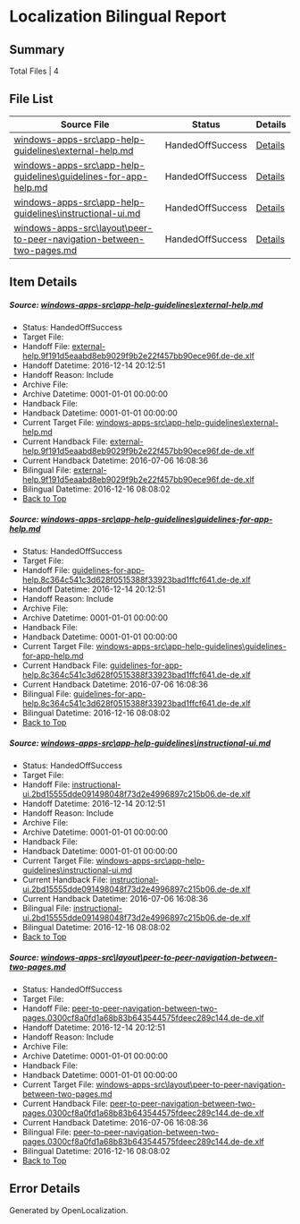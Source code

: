 # <a name='report-top'></a> Localization Bilingual Report

## Summary
 Total Files | 4

## File List
 Source File | Status | Details 
 ----------- | ------ | ------- 
 [windows-apps-src\app-help-guidelines\external-help.md](https://cpubwin.visualstudio.com/windows-uwp/_git/windows-uwp/commit/a3924fef520d7ba70873d6838f8e194e5fc96c62?path=windows-apps-src%2Fapp-help-guidelines%2Fexternal-help.md&_a=contents) | HandedOffSuccess | [Details](#9733608c7212ab1e26511c33034ad2b626cc588741)
 [windows-apps-src\app-help-guidelines\guidelines-for-app-help.md](https://cpubwin.visualstudio.com/windows-uwp/_git/windows-uwp/commit/a3924fef520d7ba70873d6838f8e194e5fc96c62?path=windows-apps-src%2Fapp-help-guidelines%2Fguidelines-for-app-help.md&_a=contents) | HandedOffSuccess | [Details](#c978e805fa7d746baf299058c8d98fc04ad7c81b42)
 [windows-apps-src\app-help-guidelines\instructional-ui.md](https://cpubwin.visualstudio.com/windows-uwp/_git/windows-uwp/commit/a3924fef520d7ba70873d6838f8e194e5fc96c62?path=windows-apps-src%2Fapp-help-guidelines%2Finstructional-ui.md&_a=contents) | HandedOffSuccess | [Details](#179f70a1c421d3d5a73813a9b9675353a8d5f8c249)
 [windows-apps-src\layout\peer-to-peer-navigation-between-two-pages.md](https://cpubwin.visualstudio.com/windows-uwp/_git/windows-uwp/commit/a3924fef520d7ba70873d6838f8e194e5fc96c62?path=windows-apps-src%2Flayout%2Fpeer-to-peer-navigation-between-two-pages.md&_a=contents) | HandedOffSuccess | [Details](#816e66629d37b2b9286c6e189518a81f2dc6b6915084)

## Item Details
##### <a name='9733608c7212ab1e26511c33034ad2b626cc588741'></a> Source: [windows-apps-src\app-help-guidelines\external-help.md](https://cpubwin.visualstudio.com/windows-uwp/_git/windows-uwp/commit/a3924fef520d7ba70873d6838f8e194e5fc96c62?path=windows-apps-src%2Fapp-help-guidelines%2Fexternal-help.md&_a=contents)
* Status: HandedOffSuccess
* Target File: 
* Handoff File: [external-help.9f191d5eaabd8eb9029f9b2e22f457bb90ece96f.de-de.xlf](https://cpubwin.visualstudio.com/windows-uwp/_git/WDCLib.handoff/commit/b6c48c3b7c6622291712f4206e304f9ac18ca258?path=ol-handoff%2Fcpubwin%2Fwindows-uwp.de-de%2Fmaster%2Fexternal-help.9f191d5eaabd8eb9029f9b2e22f457bb90ece96f.de-de.xlf&_a=contents)
* Handoff Datetime: 2016-12-14 20:12:51
* Handoff Reason: Include
* Archive File: 
* Archive Datetime: 0001-01-01 00:00:00
* Handback File: 
* Handback Datetime: 0001-01-01 00:00:00
* Current Target File: [windows-apps-src\app-help-guidelines\external-help.md](https://cpubwin.visualstudio.com/windows-uwp/_git/windows-uwp.de-de/commit/7a3dc4d5efb7b5518f9623c0a3ebf46436d26e72?path=windows-apps-src%2Fapp-help-guidelines%2Fexternal-help.md&_a=contents)
* Current Handback File: [external-help.9f191d5eaabd8eb9029f9b2e22f457bb90ece96f.de-de.xlf](https://cpubwin.visualstudio.com/windows-uwp/_git/WDCLib.handback/commit/b6880abfd65d38457dda3929c963d918f070774a?path=ol-handback%2FMicrosoft%2Fwindows-apps.de-de%2Fmaster%2Fexternal-help.9f191d5eaabd8eb9029f9b2e22f457bb90ece96f.de-de.xlf&_a=contents)
* Current Handback Datetime: 2016-07-06 16:08:36
* Bilingual File: [external-help.9f191d5eaabd8eb9029f9b2e22f457bb90ece96f.de-de.xlf](https://cpubwin.visualstudio.com/windows-uwp/_git/WDCLib.handback/commit/b6880abfd65d38457dda3929c963d918f070774a?path=ol-handback%2FMicrosoft%2Fwindows-apps.de-de%2Fmaster%2Fexternal-help.9f191d5eaabd8eb9029f9b2e22f457bb90ece96f.de-de.xlf&_a=contents)
* Bilingual Datetime: 2016-12-16 08:08:02
* [Back to Top](#report-top)

##### <a name='c978e805fa7d746baf299058c8d98fc04ad7c81b42'></a> Source: [windows-apps-src\app-help-guidelines\guidelines-for-app-help.md](https://cpubwin.visualstudio.com/windows-uwp/_git/windows-uwp/commit/a3924fef520d7ba70873d6838f8e194e5fc96c62?path=windows-apps-src%2Fapp-help-guidelines%2Fguidelines-for-app-help.md&_a=contents)
* Status: HandedOffSuccess
* Target File: 
* Handoff File: [guidelines-for-app-help.8c364c541c3d628f0515388f33923bad1ffcf641.de-de.xlf](https://cpubwin.visualstudio.com/windows-uwp/_git/WDCLib.handoff/commit/b6c48c3b7c6622291712f4206e304f9ac18ca258?path=ol-handoff%2Fcpubwin%2Fwindows-uwp.de-de%2Fmaster%2Fguidelines-for-app-help.8c364c541c3d628f0515388f33923bad1ffcf641.de-de.xlf&_a=contents)
* Handoff Datetime: 2016-12-14 20:12:51
* Handoff Reason: Include
* Archive File: 
* Archive Datetime: 0001-01-01 00:00:00
* Handback File: 
* Handback Datetime: 0001-01-01 00:00:00
* Current Target File: [windows-apps-src\app-help-guidelines\guidelines-for-app-help.md](https://cpubwin.visualstudio.com/windows-uwp/_git/windows-uwp.de-de/commit/7a3dc4d5efb7b5518f9623c0a3ebf46436d26e72?path=windows-apps-src%2Fapp-help-guidelines%2Fguidelines-for-app-help.md&_a=contents)
* Current Handback File: [guidelines-for-app-help.8c364c541c3d628f0515388f33923bad1ffcf641.de-de.xlf](https://cpubwin.visualstudio.com/windows-uwp/_git/WDCLib.handback/commit/b6880abfd65d38457dda3929c963d918f070774a?path=ol-handback%2FMicrosoft%2Fwindows-apps.de-de%2Fmaster%2Fguidelines-for-app-help.8c364c541c3d628f0515388f33923bad1ffcf641.de-de.xlf&_a=contents)
* Current Handback Datetime: 2016-07-06 16:08:36
* Bilingual File: [guidelines-for-app-help.8c364c541c3d628f0515388f33923bad1ffcf641.de-de.xlf](https://cpubwin.visualstudio.com/windows-uwp/_git/WDCLib.handback/commit/b6880abfd65d38457dda3929c963d918f070774a?path=ol-handback%2FMicrosoft%2Fwindows-apps.de-de%2Fmaster%2Fguidelines-for-app-help.8c364c541c3d628f0515388f33923bad1ffcf641.de-de.xlf&_a=contents)
* Bilingual Datetime: 2016-12-16 08:08:02
* [Back to Top](#report-top)

##### <a name='179f70a1c421d3d5a73813a9b9675353a8d5f8c249'></a> Source: [windows-apps-src\app-help-guidelines\instructional-ui.md](https://cpubwin.visualstudio.com/windows-uwp/_git/windows-uwp/commit/a3924fef520d7ba70873d6838f8e194e5fc96c62?path=windows-apps-src%2Fapp-help-guidelines%2Finstructional-ui.md&_a=contents)
* Status: HandedOffSuccess
* Target File: 
* Handoff File: [instructional-ui.2bd15555dde091498048f73d2e4996897c215b06.de-de.xlf](https://cpubwin.visualstudio.com/windows-uwp/_git/WDCLib.handoff/commit/b6c48c3b7c6622291712f4206e304f9ac18ca258?path=ol-handoff%2Fcpubwin%2Fwindows-uwp.de-de%2Fmaster%2Finstructional-ui.2bd15555dde091498048f73d2e4996897c215b06.de-de.xlf&_a=contents)
* Handoff Datetime: 2016-12-14 20:12:51
* Handoff Reason: Include
* Archive File: 
* Archive Datetime: 0001-01-01 00:00:00
* Handback File: 
* Handback Datetime: 0001-01-01 00:00:00
* Current Target File: [windows-apps-src\app-help-guidelines\instructional-ui.md](https://cpubwin.visualstudio.com/windows-uwp/_git/windows-uwp.de-de/commit/7a3dc4d5efb7b5518f9623c0a3ebf46436d26e72?path=windows-apps-src%2Fapp-help-guidelines%2Finstructional-ui.md&_a=contents)
* Current Handback File: [instructional-ui.2bd15555dde091498048f73d2e4996897c215b06.de-de.xlf](https://cpubwin.visualstudio.com/windows-uwp/_git/WDCLib.handback/commit/b6880abfd65d38457dda3929c963d918f070774a?path=ol-handback%2FMicrosoft%2Fwindows-apps.de-de%2Fmaster%2Finstructional-ui.2bd15555dde091498048f73d2e4996897c215b06.de-de.xlf&_a=contents)
* Current Handback Datetime: 2016-07-06 16:08:36
* Bilingual File: [instructional-ui.2bd15555dde091498048f73d2e4996897c215b06.de-de.xlf](https://cpubwin.visualstudio.com/windows-uwp/_git/WDCLib.handback/commit/b6880abfd65d38457dda3929c963d918f070774a?path=ol-handback%2FMicrosoft%2Fwindows-apps.de-de%2Fmaster%2Finstructional-ui.2bd15555dde091498048f73d2e4996897c215b06.de-de.xlf&_a=contents)
* Bilingual Datetime: 2016-12-16 08:08:02
* [Back to Top](#report-top)

##### <a name='816e66629d37b2b9286c6e189518a81f2dc6b6915084'></a> Source: [windows-apps-src\layout\peer-to-peer-navigation-between-two-pages.md](https://cpubwin.visualstudio.com/windows-uwp/_git/windows-uwp/commit/a3924fef520d7ba70873d6838f8e194e5fc96c62?path=windows-apps-src%2Flayout%2Fpeer-to-peer-navigation-between-two-pages.md&_a=contents)
* Status: HandedOffSuccess
* Target File: 
* Handoff File: [peer-to-peer-navigation-between-two-pages.0300cf8a0fd1a68b83b643544575fdeec289c144.de-de.xlf](https://cpubwin.visualstudio.com/windows-uwp/_git/WDCLib.handoff/commit/b6c48c3b7c6622291712f4206e304f9ac18ca258?path=ol-handoff%2Fcpubwin%2Fwindows-uwp.de-de%2Fmaster%2Fpeer-to-peer-navigation-between-two-pages.0300cf8a0fd1a68b83b643544575fdeec289c144.de-de.xlf&_a=contents)
* Handoff Datetime: 2016-12-14 20:12:51
* Handoff Reason: Include
* Archive File: 
* Archive Datetime: 0001-01-01 00:00:00
* Handback File: 
* Handback Datetime: 0001-01-01 00:00:00
* Current Target File: [windows-apps-src\layout\peer-to-peer-navigation-between-two-pages.md](https://cpubwin.visualstudio.com/windows-uwp/_git/windows-uwp.de-de/commit/7a3dc4d5efb7b5518f9623c0a3ebf46436d26e72?path=windows-apps-src%2Flayout%2Fpeer-to-peer-navigation-between-two-pages.md&_a=contents)
* Current Handback File: [peer-to-peer-navigation-between-two-pages.0300cf8a0fd1a68b83b643544575fdeec289c144.de-de.xlf](https://cpubwin.visualstudio.com/windows-uwp/_git/WDCLib.handback/commit/b6880abfd65d38457dda3929c963d918f070774a?path=ol-handback%2FMicrosoft%2Fwindows-apps.de-de%2Fmaster%2Fpeer-to-peer-navigation-between-two-pages.0300cf8a0fd1a68b83b643544575fdeec289c144.de-de.xlf&_a=contents)
* Current Handback Datetime: 2016-07-06 16:08:36
* Bilingual File: [peer-to-peer-navigation-between-two-pages.0300cf8a0fd1a68b83b643544575fdeec289c144.de-de.xlf](https://cpubwin.visualstudio.com/windows-uwp/_git/WDCLib.handback/commit/b6880abfd65d38457dda3929c963d918f070774a?path=ol-handback%2FMicrosoft%2Fwindows-apps.de-de%2Fmaster%2Fpeer-to-peer-navigation-between-two-pages.0300cf8a0fd1a68b83b643544575fdeec289c144.de-de.xlf&_a=contents)
* Bilingual Datetime: 2016-12-16 08:08:02
* [Back to Top](#report-top)


## Error Details

Generated by OpenLocalization.
